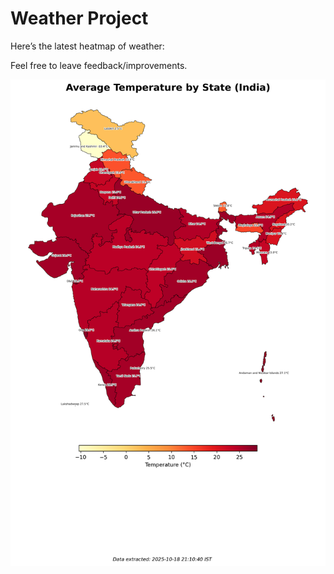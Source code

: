 # Weather Project

Here’s the latest heatmap of weather:

Feel free to leave feedback/improvements.

![India Heatmap](docs/assets/india_heatmap.png?v=F3B4FA)
